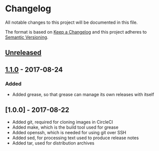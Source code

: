 # Changelog

All notable changes to this project will be documented in this file.

The format is based on [Keep a Changelog](http://keepachangelog.com/en/1.0.0/)
and this project adheres to [Semantic Versioning](http://semver.org/spec/v2.0.0.html).

## [Unreleased]

## [1.1.0] - 2017-08-24
### Added

  - Added grease, so that grease can manage its own releases with itself


## [1.0.0] - 2017-08-22

  - Added git, required for cloning images in CircleCI
  - Added make, which is the build tool used for grease
  - Added openssh, which is needed for using git over SSH
  - Added sed, for processing text used to produce release notes
  - Added tar, used for distribution archives

[Unreleased]: https://github.com/timberio/agent/compare/v1.1.0...HEAD
[1.1.0]: https://github.com/timberio/agent/compare/v1.0.0...v1.1.0
